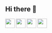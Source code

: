 ## Hi there 👋

<!--
**DiXap/DiXap** is a ✨ _special_ ✨ repository because its `README.md` (this file) appears on your GitHub profile.

Here are some ideas to get you started:

- 🔭 I’m currently working on ...
- 🌱 I’m currently learning ...
- 👯 I’m looking to collaborate on ...
- 🤔 I’m looking for help with ...
- 💬 Ask me about ...
- 📫 How to reach me: ...
- 😄 Pronouns: ...
- ⚡ Fun fact: ...
-->

<code><img height="30" src="https://cdn.jsdelivr.net/npm/simple-icons@3.13.0/icons/python.svg"></code>
<code><img height="30" src="https://cdn.jsdelivr.net/npm/simple-icons@3.13.0/icons/java.svg"></code>
<code><img height="30" src="https://cdn.jsdelivr.net/npm/simple-icons@3.13.0/icons/cplusplus.svg"></code>
<code><img height="30" src="https://cdn.jsdelivr.net/npm/simple-icons@3.13.0/icons/visualstudiocode.svg"></code>

<!--START_SECTION:waka-->

<!--END_SECTION:waka-->